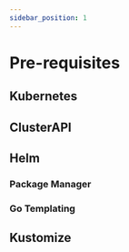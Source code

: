 ```yaml
---
sidebar_position: 1
---
```


# Pre-requisites

## Kubernetes

## ClusterAPI

## Helm

### Package Manager

### Go Templating

## Kustomize

